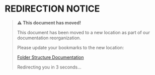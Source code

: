 # REDIRECTION NOTICE

> **⚠️ This document has moved!**
>
> This document has been moved to a new location as part of our documentation reorganization.
>
> Please update your bookmarks to the new location:
>
> [Folder Structure Documentation](../reference/folder-structure.md)
>
> Redirecting you in 3 seconds...

